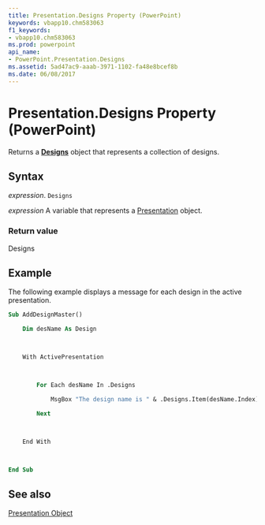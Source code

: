 ```yaml
---
title: Presentation.Designs Property (PowerPoint)
keywords: vbapp10.chm583063
f1_keywords:
- vbapp10.chm583063
ms.prod: powerpoint
api_name:
- PowerPoint.Presentation.Designs
ms.assetid: 5ad47ac9-aaab-3971-1102-fa48e8bcef8b
ms.date: 06/08/2017
---
```



# Presentation.Designs Property (PowerPoint)

Returns a  **[Designs](PowerPoint.Designs.md)** object that represents a collection of designs.


## Syntax

 _expression_. `Designs`

 _expression_ A variable that represents a [Presentation](./PowerPoint.Presentation.md) object.


### Return value

Designs


## Example

The following example displays a message for each design in the active presentation.


```vb
Sub AddDesignMaster()

    Dim desName As Design



    With ActivePresentation



        For Each desName In .Designs

            MsgBox "The design name is " & .Designs.Item(desName.Index).Name

        Next



    End With



End Sub
```


## See also


[Presentation Object](PowerPoint.Presentation.md)

